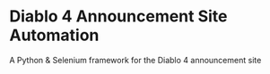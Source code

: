 # Diablo 4 Announcement Site Automation
A Python &amp; Selenium framework for the Diablo 4 announcement site
